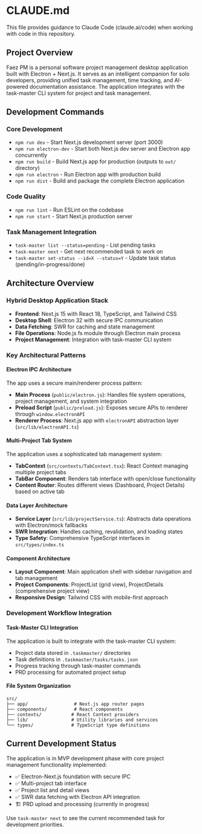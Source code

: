 # CLAUDE.md

This file provides guidance to Claude Code (claude.ai/code) when working with code in this repository.

## Project Overview

Faez PM is a personal software project management desktop application built with Electron + Next.js. It serves as an intelligent companion for solo developers, providing unified task management, time tracking, and AI-powered documentation assistance. The application integrates with the task-master CLI system for project and task management.

## Development Commands

### Core Development
- `npm run dev` - Start Next.js development server (port 3000)
- `npm run electron-dev` - Start both Next.js dev server and Electron app concurrently
- `npm run build` - Build Next.js app for production (outputs to `out/` directory)
- `npm run electron` - Run Electron app with production build
- `npm run dist` - Build and package the complete Electron application

### Code Quality
- `npm run lint` - Run ESLint on the codebase
- `npm run start` - Start Next.js production server

### Task Management Integration
- `task-master list --status=pending` - List pending tasks
- `task-master next` - Get next recommended task to work on
- `task-master set-status --id=X --status=Y` - Update task status (pending/in-progress/done)

## Architecture Overview

### Hybrid Desktop Application Stack
- **Frontend**: Next.js 15 with React 18, TypeScript, and Tailwind CSS
- **Desktop Shell**: Electron 32 with secure IPC communication
- **Data Fetching**: SWR for caching and state management
- **File Operations**: Node.js fs module through Electron main process
- **Project Management**: Integration with task-master CLI system

### Key Architectural Patterns

#### Electron IPC Architecture
The app uses a secure main/renderer process pattern:
- **Main Process** (`public/electron.js`): Handles file system operations, project management, and system integration
- **Preload Script** (`public/preload.js`): Exposes secure APIs to renderer through `window.electronAPI`
- **Renderer Process**: Next.js app with `electronAPI` abstraction layer (`src/lib/electronAPI.ts`)

#### Multi-Project Tab System
The application uses a sophisticated tab management system:
- **TabContext** (`src/contexts/TabContext.tsx`): React Context managing multiple project tabs
- **TabBar Component**: Renders tab interface with open/close functionality
- **Content Router**: Routes different views (Dashboard, Project Details) based on active tab

#### Data Layer Architecture
- **Service Layer** (`src/lib/projectService.ts`): Abstracts data operations with Electron/mock fallbacks
- **SWR Integration**: Handles caching, revalidation, and loading states
- **Type Safety**: Comprehensive TypeScript interfaces in `src/types/index.ts`

#### Component Architecture
- **Layout Component**: Main application shell with sidebar navigation and tab management
- **Project Components**: ProjectList (grid view), ProjectDetails (comprehensive project view)
- **Responsive Design**: Tailwind CSS with mobile-first approach

### Development Workflow Integration

#### Task-Master CLI Integration
The application is built to integrate with the task-master CLI system:
- Project data stored in `.taskmaster/` directories
- Task definitions in `.taskmaster/tasks/tasks.json`
- Progress tracking through task-master commands
- PRD processing for automated project setup

#### File System Organization
```
src/
├── app/                 # Next.js app router pages
├── components/          # React components
├── contexts/           # React Context providers
├── lib/                # Utility libraries and services
└── types/              # TypeScript type definitions
```

## Current Development Status

The application is in MVP development phase with core project management functionality implemented:
- ✅ Electron-Next.js foundation with secure IPC
- ✅ Multi-project tab interface
- ✅ Project list and detail views
- ✅ SWR data fetching with Electron API integration
- 🏗️ PRD upload and processing (currently in progress)

Use `task-master next` to see the current recommended task for development priorities.